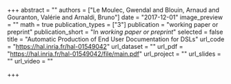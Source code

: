 +++
abstract = ""
authors = ["Le Moulec, Gwendal and Blouin, Arnaud and Gouranton, Valérie and Arnaldi, Bruno"]
date = "2017-12-01"
image_preview = ""
math = true
publication_types = ["3"]
publication = "working paper or preprint"
publication_short = "In *working paper or preprint*"
selected = false
title = "Automatic Production of End User Documentation for DSLs"
url_code = "https://hal.inria.fr/hal-01549042"
url_dataset = ""
url_pdf = "https://hal.inria.fr/hal-01549042/file/main.pdf"
url_project = ""
url_slides = ""
url_video = ""

+++

